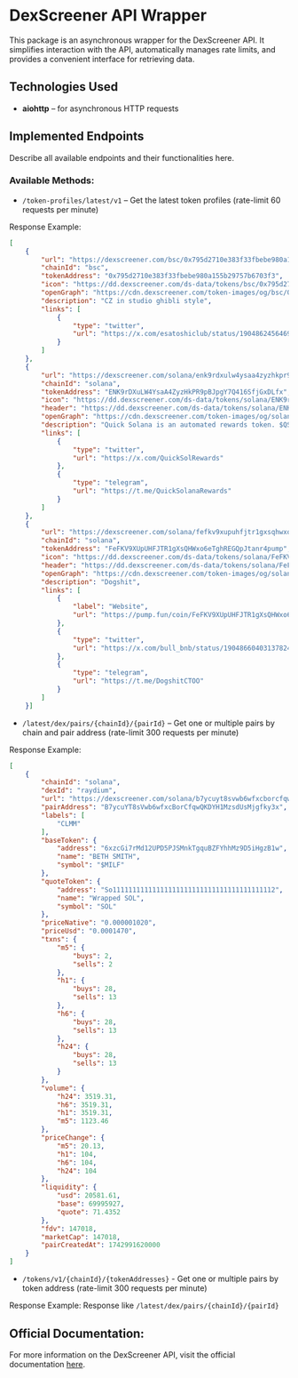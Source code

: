 # DexScreener API Wrapper

This package is an asynchronous wrapper for the DexScreener API. 
It simplifies interaction with the API, automatically manages rate limits, 
and provides a convenient interface for retrieving data.

## Technologies Used
- **aiohttp** – for asynchronous HTTP requests

## Implemented Endpoints
Describe all available endpoints and their functionalities here.

### Available Methods:
- `/token-profiles/latest/v1` – Get the latest token profiles (rate-limit 60 requests per minute)
 
Response Example:
```json
[
    {
        "url": "https://dexscreener.com/bsc/0x795d2710e383f33fbebe980a155b29757b6703f3",
        "chainId": "bsc",
        "tokenAddress": "0x795d2710e383f33fbebe980a155b29757b6703f3",
        "icon": "https://dd.dexscreener.com/ds-data/tokens/bsc/0x795d2710e383f33fbebe980a155b29757b6703f3.png",
        "openGraph": "https://cdn.dexscreener.com/token-images/og/bsc/0x795d2710e383f33fbebe980a155b29757b6703f3?timestamp=1742991900000",
        "description": "CZ in studio ghibli style",
        "links": [
            {
                "type": "twitter",
                "url": "https://x.com/esatoshiclub/status/1904862456469438881"
            }
        ]
    },
    {
        "url": "https://dexscreener.com/solana/enk9rdxulw4ysaa4zyzhkpr9pbjpgy7q416sfjgxdlfx",
        "chainId": "solana",
        "tokenAddress": "ENK9rDXuLW4YsaA4ZyzHkPR9pBJpgY7Q416SfjGxDLfx",
        "icon": "https://dd.dexscreener.com/ds-data/tokens/solana/ENK9rDXuLW4YsaA4ZyzHkPR9pBJpgY7Q416SfjGxDLfx.png",
        "header": "https://dd.dexscreener.com/ds-data/tokens/solana/ENK9rDXuLW4YsaA4ZyzHkPR9pBJpgY7Q416SfjGxDLfx/header.png",
        "openGraph": "https://cdn.dexscreener.com/token-images/og/solana/ENK9rDXuLW4YsaA4ZyzHkPR9pBJpgY7Q416SfjGxDLfx?timestamp=1742991900000",
        "description": "Quick Solana is an automated rewards token. $QS features a fully automatic reward system that distributes $SOL to holders every 1 minute, with no manual claiming required. 10% tax: 5% to holders, 3% buyback and burn, 2% marketing.",
        "links": [
            {
                "type": "twitter",
                "url": "https://x.com/QuickSolRewards"
            },
            {
                "type": "telegram",
                "url": "https://t.me/QuickSolanaRewards"
            }
        ]
    },
    {
        "url": "https://dexscreener.com/solana/fefkv9xupuhfjtr1gxsqhwxo6etghregqpjtanr4pump",
        "chainId": "solana",
        "tokenAddress": "FeFKV9XUpUHFJTR1gXsQHWxo6eTghREGQpJtanr4pump",
        "icon": "https://dd.dexscreener.com/ds-data/tokens/solana/FeFKV9XUpUHFJTR1gXsQHWxo6eTghREGQpJtanr4pump.png",
        "header": "https://dd.dexscreener.com/ds-data/tokens/solana/FeFKV9XUpUHFJTR1gXsQHWxo6eTghREGQpJtanr4pump/header.png",
        "openGraph": "https://cdn.dexscreener.com/token-images/og/solana/FeFKV9XUpUHFJTR1gXsQHWxo6eTghREGQpJtanr4pump?timestamp=1742991900000",
        "description": "Dogshit",
        "links": [
            {
                "label": "Website",
                "url": "https://pump.fun/coin/FeFKV9XUpUHFJTR1gXsQHWxo6eTghREGQpJtanr4pump"
            },
            {
                "type": "twitter",
                "url": "https://x.com/bull_bnb/status/1904866040313782403#ref=ab83807e-dd51-4245-87c2-51df75b4af80"
            },
            {
                "type": "telegram",
                "url": "https://t.me/DogshitCTOO"
            }
        ]
    }]
```
- `/latest/dex/pairs/{chainId}/{pairId}` – Get one or multiple pairs by chain and pair address (rate-limit 300 requests per minute)

Response Example:
```json
[
    {
        "chainId": "solana",
        "dexId": "raydium",
        "url": "https://dexscreener.com/solana/b7ycuyt8svwb6wfxcborcfqwqkdyh1mzsdusmjgfky3x",
        "pairAddress": "B7ycuYT8sVwb6wfxcBorCfqwQKDYH1MzsdUsMjgfky3x",
        "labels": [
            "CLMM"
        ],
        "baseToken": {
            "address": "6xzcGi7rMd12UPD5PJSMnkTgquBZFYhhMz9D5iHgzB1w",
            "name": "BETH SMITH",
            "symbol": "$MILF"
        },
        "quoteToken": {
            "address": "So11111111111111111111111111111111111111112",
            "name": "Wrapped SOL",
            "symbol": "SOL"
        },
        "priceNative": "0.000001020",
        "priceUsd": "0.0001470",
        "txns": {
            "m5": {
                "buys": 2,
                "sells": 2
            },
            "h1": {
                "buys": 28,
                "sells": 13
            },
            "h6": {
                "buys": 28,
                "sells": 13
            },
            "h24": {
                "buys": 28,
                "sells": 13
            }
        },
        "volume": {
            "h24": 3519.31,
            "h6": 3519.31,
            "h1": 3519.31,
            "m5": 1123.46
        },
        "priceChange": {
            "m5": 20.13,
            "h1": 104,
            "h6": 104,
            "h24": 104
        },
        "liquidity": {
            "usd": 20581.61,
            "base": 69995927,
            "quote": 71.4352
        },
        "fdv": 147018,
        "marketCap": 147018,
        "pairCreatedAt": 1742991620000
    }
]
```

- `/tokens/v1/{chainId}/{tokenAddresses}` - Get one or multiple pairs by token address (rate-limit 300 requests per minute)

Response Example: Response like `/latest/dex/pairs/{chainId}/{pairId}`

## Official Documentation:
For more information on the DexScreener API, visit the official documentation [here](https://docs.dexscreener.com/).
